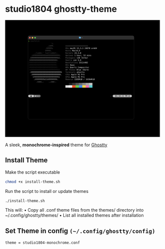 # studio1804 ghostty-theme

![Monochrome Theme Preview](assets/monochrome.png)

A sleek, **monochrome-inspired** theme for [Ghostty](https://github.com/sxyazi/ghostty)

## Install Theme

Make the script executable

```bash
chmod +x install-theme.sh
```

Run the script to install or update themes

```bash
./install-theme.sh
```

This will:
• Copy all .conf theme files from the themes/ directory into ~/.config/ghostty/themes/
• List all installed themes after installation

## Set Theme in config `(~/.config/ghostty/config)`

```text
theme = studio1804-monochrome.conf
```

